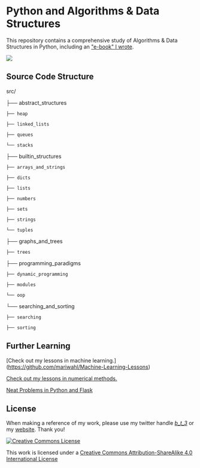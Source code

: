 Python and Algorithms & Data Structures
=======================================

This repository contains a comprehensive study of Algorithms & Data Structures in Python, including an ["e-book" I wrote](http://mariwahl.us/docs/algorithms_in_python.pdf).

![](http://i.imgur.com/fYPlwpQ.png)



Source Code Structure
---------------------


src/

├── abstract_structures

    ├── heap

    ├── linked_lists

    ├── queues

    └── stacks

├── builtin_structures

    ├── arrays_and_strings

    ├── dicts

    ├── lists

    ├── numbers

    ├── sets

    ├── strings

    └── tuples

├── graphs_and_trees

    ├── trees

├── programming_paradigms

    ├── dynamic_programming

    ├── modules

    └── oop

└── searching_and_sorting

    ├── searching

    ├── sorting




Further Learning
-----------------
[Check out my lessons in machine learning.] (https://github.com/mariwahl/Machine-Learning-Lessons)



[Check out my lessons in numerical methods.](https://github.com/mariwahl/Numerical-Methods-for-Physics)


[Neat Problems in Python and Flask](https://github.com/mariwahl/Neat-Problems-in-Python-and-Flask)




License
----------
When making a reference of my work, please use my twitter handle [_b_t_3_](https://twitter.com/_b_t_3_) or my [website](http://bt3gl.github.io/index.html). Thank you!


<a rel="license" href="http://creativecommons.org/licenses/by-sa/4.0/"><img alt="Creative Commons License" style="border-width:0" src="http://i.creativecommons.org/l/by-sa/4.0/88x31.png" /></a><br />

This work is licensed under a [Creative Commons Attribution-ShareAlike 4.0 International License](http://creativecommons.org/licenses/by-sa/4.0/)


